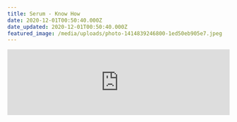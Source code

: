```yaml
---
title: Serum - Know How
date: 2020-12-01T00:50:40.000Z
date_updated: 2020-12-01T00:50:40.000Z
featured_image: /media/uploads/photo-1414839246800-1ed50eb905e7.jpeg
---
```

<iframe width="100%" src="https://www.youtube.com/embed/3DUKOjV-EYk" title="YouTube video player" frameborder="0" allow="accelerometer; autoplay; clipboard-write; encrypted-media; gyroscope; picture-in-picture" allowfullscreen class="full-bleed aspect-video"></iframe>